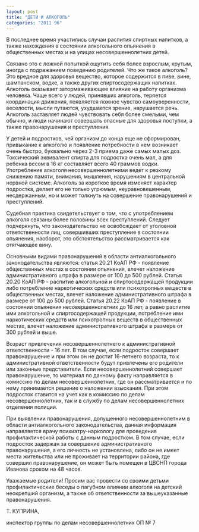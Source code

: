 ```yaml
---
layout: post
title: "ДЕТИ И АЛКОГОЛЬ"
categories: "2011 96"
---
```


В последнее время участились случаи распития спиртных напитков, а также нахождения в состоянии алкогольного опьянения в общественных местах и на улицах несовершеннолетних детей.

Связано  это с ложной попыткой ощутить себя более взрослым, крутым,  иногда с подражанием поведению родителей. Что же такое алкоголь? Это вредное  для здоровья вещество, которое содержится в пиве, вине, шампанском, водке, а также других спиртосодержащих напитках. Алкоголь оказывает  затормаживающее влияние на работу организма  человека. Чаще всего у людей, принявших алкоголь,  теряется координация движения, появляется ложное  чувство самоуверенности, веселости, мысли путаются, ухудшается зрение,  нарушается речь. Алкоголь заставляет людей чувствовать себя более смелыми, чем  обычно, и люди начинают совершать опасные для здоровья поступки, а также правонарушения и преступления.

У  детей и подростков, чей организм до конца еще  не сформирован, привыкание к алкоголю и появление  потребности в нем возникает очень быстро, буквально через 2-3 приема даже самых малых доз. Токсический эквивалент  спирта для подростка очень мал, а для ребенка весом в 16  кг составляет всего 40 граммов водки. Употребление  алкоголя несовершеннолетними ведет к резкому снижению памяти, внимания, мышления, нарушениям в центральной нервной системе. Алкоголь за короткое время изменяет характер  подростка, делает его не только угрюмым,  неуравновешенным, несдержанным, но и может толкнуть на совершение  правонарушений и преступлений.

Судебная практика свидетельствует о том, что с  употреблением алкоголя связаны более половины  всех преступлений. Следует подчеркнуть, что законодательство  не освобождает от уголовной ответственности лиц, совершивших преступление в состоянии опьянения, наоборот, это обстоятельство  рассматривается как отягчающее вину.

Основными видами правонарушений в области  антиалкогольного законодательства являются: статья 20.21 КоАП РФ - появление  общественных местах в состоянии опьянения, влечет наложение  административного штрафа в размере от 100 до  500 рублей. Статья 20.20 КоАП РФ - распитие алкогольной  и спиртосодержащей продукции либо потребление наркотических средств или психотропных веществ в общественных местах, влечет наложение административного штрафа в размере от 100  до 500 рублей. Статья 20.22 КоАП РФ - появление в  состоянии опьянения несовершеннолетних до 16  лет, а равно распитие ими алкогольной и спиртосодержащей продукции, потребление  ими наркотических средств или психотропных веществ в  общественных местах, влечет наложение административного  штрафа в размере от 300 рублей и выше.

Возраст привлечения несовершеннолетнего к  административной ответственности - 16 лет. В  том случае, если подросток совершает правонарушение  и при этом он не достиг 16-летнего возраста, то к административной ответственности будут привлечены его  родители или законные представители. Если  несовершеннолетний совершает правонарушение, то материал по данному факту  направляется в комиссию по делам несовершеннолетних, где он рассматривается и  по нему принимается решение о наложении взыскания. При этом подросток ставится  на учет как в комиссию по делам несовершеннолетних, так и в службу по делам  несовершеннолетних отделения полиции.

При выявлении правонарушения, допущенного  несовершеннолетним в области антиалкогольного законодательства, данная информация  направляется врачу психиатру-наркологу для проведения профилактической работы с  данным подростком. В том случае, если подросток задержан за совершение  административного правонарушения, а его личность не установлена, либо он не  имеет места жительства или не проживает на территории района, где совершил  правонарушение, он может быть помещен в ЦВСНП города Иванова сроком на 48  часов.

Уважаемые родители! Просим вас провести со своими детьми  профилактические беседы о пагубном влиянии алкоголя на детский неокрепший  организм, а также об ответственности за вышеуказанные правонарушения.



Т. КУПРИНА,

инспектор группы по делам несовершеннолетних ОП № 7


